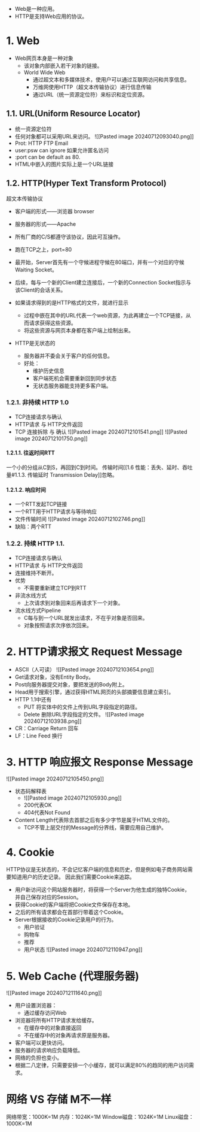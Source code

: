 - Web是一种应用。
- HTTP是支持Web应用的协议。
# 1. Web
- Web网页本身是一种对象
	- 该对象内部嵌入若干对象的链接。
	- World Wide Web
		- 通过超文本和多媒体技术，使用户可以通过互联网访问和共享信息。
		- 万维网使用HTTP（超文本传输协议）进行信息传输
		- 通过URL（统一资源定位符）来标识和定位资源。
## 1.1. URL(Uniform Resource Locator)
- 统一资源定位符
- 任何对象都可以采用URL来访问。
![[Pasted image 20240712093040.png]]
- Prot: HTTP FTP Email
- user:psw can ignore 如果允许匿名访问
- :port can be default as 80.
- HTML中嵌入的图片实际上是一个URL链接
## 1.2. HTTP(Hyper Text Transform Protocol)
超文本传输协议
- 客户端的形式——浏览器 browser
- 服务器的形式——Apache
- 所有厂商的C/S都遵守该协议，因此可互操作。
- 跑在TCP之上，port=80

- 最开始，Server首先有一个守候进程守候在80端口，并有一个对应的守候Waiting Socket。
- 后续，每与一个新的Client建立连接后，一个新的Connection Socket指示与该Client的会话关系。
- 如果请求得到的是HTTP格式的文件，就进行显示
	- 过程中嵌在其中的URL代表一个web资源，为此再建立一个TCP链接，从而请求获得这些资源。
	- 将这些资源与网页本身都在客户端上绘制出来。
- HTTP是无状态的
	- 服务器并不委会关于客户的任何信息。
	- 好处：
		- 维护历史信息
		- 客户端死机会需要重新回到同步状态
		- 无状态服务器能支持更多客户端。
### 1.2.1. 非持续 HTTP 1.0
- TCP连接请求与确认
- HTTP请求 与 HTTP文件返回
- TCP 连接拆除 与 确认
![[Pasted image 20240712101541.png]]
![[Pasted image 20240712101750.png]]
#### 1.2.1.1. 往返时间RTT
一个小的分组从C到S，再回到C到时间。
传输时间[[1.6 性能：丢失、延时、吞吐量#1.1.3. 传输延时 Transmission Delay]]忽略。
#### 1.2.1.2. 响应时间
- 一个RTT发起TCP链接
- 一个RTT用于HTTP请求与等待响应
- 文件传输时间
![[Pasted image 20240712102746.png]]
- 缺陷：两个RTT
### 1.2.2. 持续 HTTP 1.1.
- TCP连接请求与确认
- HTTP请求 与 HTTP文件返回
- 连接维持不断开。
- 优势
	- 不需要重新建立TCP到RTT
- 非流水线方式
	- 上次请求到对象回来后再请求下一个对象。
- 流水线方式Pipeline
	- C每与到一个URL就发出请求，不在乎对象是否回来。
	- 对象按照请求次序依次回来。
# 2. HTTP请求报文 Request Message
- ASCII（人可读）
![[Pasted image 20240712103654.png]]
- Get请求对象，没有Entity Body。
- Post向服务器提交对象，要把发送的Body附上。
- Head用于搜索引擎，通过获得HTML网页的头部摘要信息建立索引。
- HTTP 1.1中还有
	- PUT 将实体中的文件上传到URL字段指定的路径。
	- Delete 删除URL字段指定的文件。
![[Pasted image 20240712103938.png]]
- CR：Carriage Return 回车
- LF：Line Feed 换行
# 3. HTTP 响应报文 Response Message
![[Pasted image 20240712105450.png]]
- 状态码解释表
	- ![[Pasted image 20240712105930.png]]
	- 200代表OK
	- 404代表Not Found
- Content Length代表除去首部之后有多少字节是属于HTML文件的。
	- TCP不管上层交付的Message的分界线，需要应用自己维护。

# 4. Cookie
HTTP协议是无状态的，不会记忆客户端的信息和历史，但是例如电子商务网站需要知道用户的历史记录。
因此我们需要Cookie来追踪。
- 用户新访问这个网站服务器时，将获得一个Server为他生成的独特Cookie，并自己保存对应的Session。
- 获得Cookie的客户端将把Cookie文件保存在本地。
- 之后的所有请求都会在首部行带着这个Cookie。
- Server根据接收的Cookie记录用户的行为。
	- 用户验证
	- 购物车
	- 推荐
	- 用户状态
![[Pasted image 20240712110947.png]]
# 5. Web Cache (代理服务器)
![[Pasted image 20240712111640.png]]
- 用户设置浏览器：
	- 通过缓存访问Web
- 浏览器将所有HTTP请求发给缓存。
	- 在缓存中的对象直接返回
	- 不在缓存中的对象再请求原是服务器。
- 客户端可以更快访问。
- 服务器的请求响应负载降低。
- 网络的负担也变小。
- 根据二八定律，只需要安排一个小缓存，就可以满足80%的趋同的用户访问需求。

# 网络 VS 存储 M不一样
网络带宽：1000K=1M
内存：1024K=1M
Window磁盘：1024K=1M
Linux磁盘：1000K=1M
